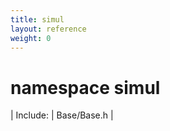 ```yaml
---
title: simul
layout: reference
weight: 0
---
```

namespace simul
===

| Include: | Base/Base.h |




